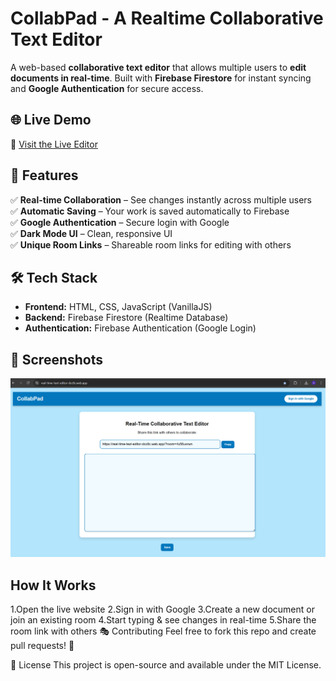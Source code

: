 # CollabPad - A Realtime Collaborative Text Editor

A web-based **collaborative text editor** that allows multiple users to **edit documents in real-time**. Built with **Firebase Firestore** for instant syncing and **Google Authentication** for secure access.

## 🌐 Live Demo
🔗 [Visit the Live Editor](https://real-time-text-editor-dcc8c.web.app/)  

## 🚀 Features
✅ **Real-time Collaboration** – See changes instantly across multiple users  
✅ **Automatic Saving** – Your work is saved automatically to Firebase  
✅ **Google Authentication** – Secure login with Google  
✅ **Dark Mode UI** – Clean, responsive UI  
✅ **Unique Room Links** – Shareable room links for editing with others  

## 🛠 Tech Stack
- **Frontend:** HTML, CSS, JavaScript (VanillaJS)  
- **Backend:** Firebase Firestore (Realtime Database)  
- **Authentication:** Firebase Authentication (Google Login)  

## 📸 Screenshots
![Editor Screenshot]( https://github.com/HimajaAmbati/realtime-text-editor/blob/main/Screenshot%202025-03-21%20213616.png)

## How It Works
1.Open the live website
2.Sign in with Google
3.Create a new document or join an existing room
4.Start typing & see changes in real-time
5.Share the room link with others
🎭 Contributing
Feel free to fork this repo and create pull requests! 🎉

📄 License
This project is open-source and available under the MIT License.
